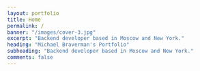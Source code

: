 ```yaml
---
layout: portfolio
title: Home
permalink: /
banner: "/images/cover-3.jpg"
excerpt: "Backend developer based in Moscow and New York."
heading: "Michael Braverman's Portfolio"
subheading: "Backend developer based in Moscow and New York."
comments: false
---
```

